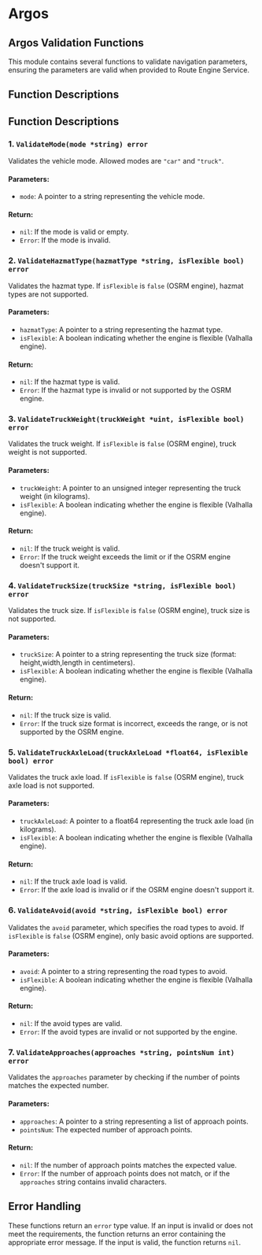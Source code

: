 # Argos
## Argos Validation Functions
This module contains several functions to validate navigation parameters, ensuring the parameters are valid when provided to Route Engine Service.

## Function Descriptions

## Function Descriptions

### 1. `ValidateMode(mode *string) error`

Validates the vehicle mode. Allowed modes are `"car"` and `"truck"`.

#### Parameters:
- `mode`: A pointer to a string representing the vehicle mode.

#### Return:
- `nil`: If the mode is valid or empty.
- `Error`: If the mode is invalid.

### 2. `ValidateHazmatType(hazmatType *string, isFlexible bool) error`

Validates the hazmat type. If `isFlexible` is `false` (OSRM engine), hazmat types are not supported.

#### Parameters:
- `hazmatType`: A pointer to a string representing the hazmat type.
- `isFlexible`: A boolean indicating whether the engine is flexible (Valhalla engine).

#### Return:
- `nil`: If the hazmat type is valid.
- `Error`: If the hazmat type is invalid or not supported by the OSRM engine.

### 3. `ValidateTruckWeight(truckWeight *uint, isFlexible bool) error`

Validates the truck weight. If `isFlexible` is `false` (OSRM engine), truck weight is not supported.

#### Parameters:
- `truckWeight`: A pointer to an unsigned integer representing the truck weight (in kilograms).
- `isFlexible`: A boolean indicating whether the engine is flexible (Valhalla engine).

#### Return:
- `nil`: If the truck weight is valid.
- `Error`: If the truck weight exceeds the limit or if the OSRM engine doesn't support it.

### 4. `ValidateTruckSize(truckSize *string, isFlexible bool) error`

Validates the truck size. If `isFlexible` is `false` (OSRM engine), truck size is not supported.

#### Parameters:
- `truckSize`: A pointer to a string representing the truck size (format: height,width,length in centimeters).
- `isFlexible`: A boolean indicating whether the engine is flexible (Valhalla engine).

#### Return:
- `nil`: If the truck size is valid.
- `Error`: If the truck size format is incorrect, exceeds the range, or is not supported by the OSRM engine.

### 5. `ValidateTruckAxleLoad(truckAxleLoad *float64, isFlexible bool) error`

Validates the truck axle load. If `isFlexible` is `false` (OSRM engine), truck axle load is not supported.

#### Parameters:
- `truckAxleLoad`: A pointer to a float64 representing the truck axle load (in kilograms).
- `isFlexible`: A boolean indicating whether the engine is flexible (Valhalla engine).

#### Return:
- `nil`: If the truck axle load is valid.
- `Error`: If the axle load is invalid or if the OSRM engine doesn't support it.

### 6. `ValidateAvoid(avoid *string, isFlexible bool) error`

Validates the `avoid` parameter, which specifies the road types to avoid. If `isFlexible` is `false` (OSRM engine), only basic avoid options are supported.

#### Parameters:
- `avoid`: A pointer to a string representing the road types to avoid.
- `isFlexible`: A boolean indicating whether the engine is flexible (Valhalla engine).

#### Return:
- `nil`: If the avoid types are valid.
- `Error`: If the avoid types are invalid or not supported by the engine.

### 7. `ValidateApproaches(approaches *string, pointsNum int) error`

Validates the `approaches` parameter by checking if the number of points matches the expected number.

#### Parameters:
- `approaches`: A pointer to a string representing a list of approach points.
- `pointsNum`: The expected number of approach points.

#### Return:
- `nil`: If the number of approach points matches the expected value.
- `Error`: If the number of approach points does not match, or if the `approaches` string contains invalid characters.


## Error Handling

These functions return an `error` type value. If an input is invalid or does not meet the requirements, the function returns an error containing the appropriate error message. If the input is valid, the function returns `nil`.
